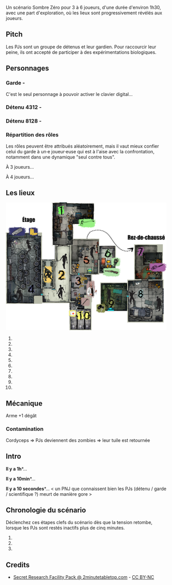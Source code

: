 Un scénario Sombre Zéro pour 3 à 6 joueurs, d'une durée d'environ 1h30,
avec une part d'exploration, où les lieux sont progressivement révélés aux joueurs.

## Pitch
Les PJs sont un groupe de détenus et leur gardien.
Pour raccourcir leur peine, ils ont accepté de participer à des expérimentations biologiques.

## Personnages

### Garde - 
C'est le seul personnage à pouvoir activer le clavier digital...

### Détenu 4312 - 

### Détenu 8128 - 

### Répartition des rôles
Les rôles peuvent être attribués aléatoirement,
mais il vaut mieux confier celui du garde à un·e joueur·euse qui
est à l'aise avec la confrontation, notamment dans une dynamique "seul contre tous".

À 3 joueurs...

À 4 joueurs...


## Les lieux
![Le plan](tiles/FullPlan.jpg)

1.
2.
3.
4.
5.
6.
7.
8.
9.
10.


## Mécanique
Arme +1 dégât

### Contamination
Cordyceps => PJs deviennent des zombies => leur tuile est retournée


## Intro
**Il y a 1h***...

**Il y a 10min***...

**Il y a 10 secondes***...
< un PNJ que connaissent bien les PJs (détenu / garde / scientifique ?) meurt de manière gore >

## Chronologie du scénario
Déclenchez ces étapes clefs du scénario dès que la tension retombe,
lorsque les PJs sont restés inactifs plus de cinq minutes.

1.
2.
3.


## Credits
* [Secret Research Facility Pack @ 2minutetabletop.com](https://2minutetabletop.com/product/secret-research-facility-pack/) - [CC BY-NC](https://creativecommons.org/licenses/by-nc/4.0/)
